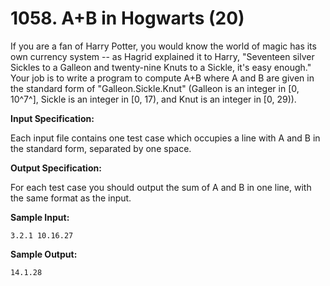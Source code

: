 # 1058. A+B in Hogwarts (20)

If you are a fan of Harry Potter, you would know the world of magic has its own currency system -- as Hagrid explained it to Harry, "Seventeen silver Sickles to a Galleon and twenty-nine Knuts to a Sickle, it's easy enough." Your job is to write a program to compute A+B where A and B are given in the standard form of "Galleon.Sickle.Knut" (Galleon is an integer in [0, 10^7^], Sickle is an integer in [0, 17), and Knut is an integer in [0, 29)).

**Input Specification:**

Each input file contains one test case which occupies a line with A and B in the standard form, separated by one space.

**Output Specification:**

For each test case you should output the sum of A and B in one line, with the same format as the input.

**Sample Input:**

```
3.2.1 10.16.27
```

**Sample Output:**

```
14.1.28
```